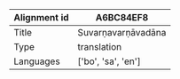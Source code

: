 |Alignment id | A6BC84EF8
| --- | --- 
|Title | Suvarṇavarṇāvadāna 
|Type | translation
|Languages | ['bo', 'sa', 'en']